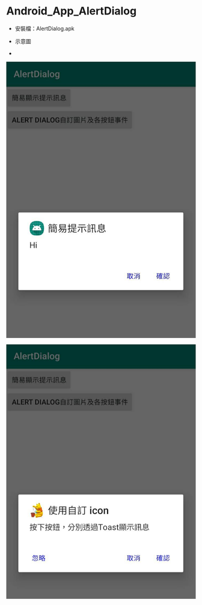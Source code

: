 # Android_App_AlertDialog

* 安裝檔：AlertDialog.apk

* 示意圖

*
![image](https://github.com/bearprojects/Android_App_AlertDialog/blob/2d2627e4209d707341831aec23bf9ae0a1efa2b5/AlertDialog_1.jpg)

![image](https://github.com/bearprojects/Android_App_AlertDialog/blob/2d2627e4209d707341831aec23bf9ae0a1efa2b5/AlertDialog_2.jpg)